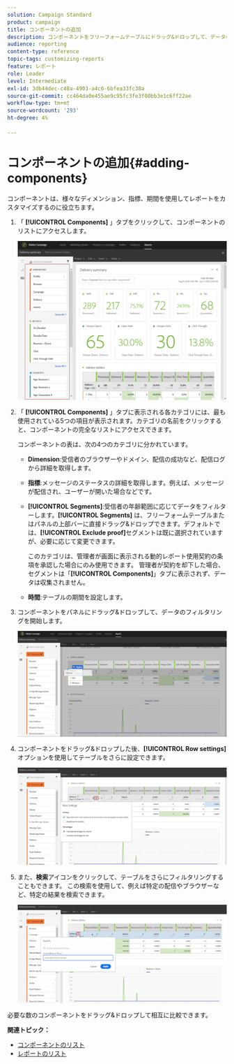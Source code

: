 ```yaml
---
solution: Campaign Standard
product: campaign
title: コンポーネントの追加
description: コンポーネントをフリーフォームテーブルにドラッグ&ドロップして、データのフィルタリングとレポートの作成を開始します。
audience: reporting
content-type: reference
topic-tags: customizing-reports
feature: レポート
role: Leader
level: Intermediate
exl-id: 3db44dec-c48a-4903-a4c6-6bfea33fc38a
source-git-commit: cc464da0e455ae9c95fc3fe3f00bb3e1c6ff22ae
workflow-type: tm+mt
source-wordcount: '293'
ht-degree: 4%

---
```


# コンポーネントの追加{#adding-components}

コンポーネントは、様々なディメンション、指標、期間を使用してレポートをカスタマイズするのに役立ちます。

1. 「 **[!UICONTROL Components]** 」タブをクリックして、コンポーネントのリストにアクセスします。

   ![](assets/dynamic_report_components.png)

1. 「 **[!UICONTROL Components]** 」タブに表示される各カテゴリには、最も使用されている5つの項目が表示されます。カテゴリの名前をクリックすると、コンポーネントの完全なリストにアクセスできます。

   コンポーネントの表は、次の4つのカテゴリに分かれています。

   * **Dimension**:受信者のブラウザーやドメイン、配信の成功など、配信ログから詳細を取得します。
   * **指標**:メッセージのステータスの詳細を取得します。例えば、メッセージが配信され、ユーザーが開いた場合などです。
   * **[!UICONTROL Segments]**:受信者の年齢範囲に応じてデータをフィルターします。**[!UICONTROL Segments]** は、フリーフォームテーブルまたはパネルの上部バーに直接ドラッグ&amp;ドロップできます。デフォルトでは、**[!UICONTROL Exclude proof]**&#x200B;セグメントは既に選択されていますが、必要に応じて変更できます。

      このカテゴリは、管理者が画面に表示される動的レポート使用契約の条項を承認した場合にのみ使用できます。 管理者が契約を却下した場合、セグメントは「**[!UICONTROL Components]**」タブに表示されず、データは収集されません。

   * **時間**:テーブルの期間を設定します。

1. コンポーネントをパネルにドラッグ&amp;ドロップして、データのフィルタリングを開始します。

   ![](assets/dynamic_report_components_2.png)

1. コンポーネントをドラッグ&amp;ドロップした後、**[!UICONTROL Row settings]**&#x200B;オプションを使用してテーブルをさらに設定できます。

   ![](assets/dynamic_report_components_3.png)

1. また、**検索**&#x200B;アイコンをクリックして、テーブルをさらにフィルタリングすることもできます。 この検索を使用して、例えば特定の配信やブラウザーなど、特定の結果を検索できます。

   ![](assets/dynamic_report_components_4.png)

必要な数のコンポーネントをドラッグ&amp;ドロップして相互に比較できます。

**関連トピック：**

* [コンポーネントのリスト](../../reporting/using/list-of-components-.md)
* [レポートのリスト](../../reporting/using/defining-the-report-period.md)
